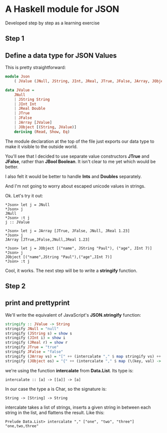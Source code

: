 # A Haskell module for JSON

Developed step by step as a learning exercise

## Step 1
## Define a data type for JSON Values

This is pretty straightforward:

```haskell
module Json
    ( JValue (JNull, JString, JInt, JReal, JTrue, JFalse, JArray, JObject) ) where

data JValue =
    JNull 
    | JString String
    | JInt Int
    | JReal Double
    | JTrue
    | JFalse
    | JArray [JValue]
    | JObject [(String, JValue)]
    deriving (Read, Show, Eq)
```
The module declaration at the top of the file just exports our data type to make it visible to the outside world.

You'll see that I decided to use separate value constructors **JTrue** and **JFalse**, rather than **JBool Boolean**. It isn't clear to me yet which would be better.

I also felt it would be better to handle **Ints** and **Doubles** separately.

And I'm not going to worry about escaped unicode values in strings.

Ok. Let's try it out:

```shell
*Json> let j = JNull
*Json> j
JNull
*Json> :t j
j :: JValue

*Json> let j = JArray [JTrue, JFalse, JNull, JReal 1.23]
*Json> j
JArray [JTrue,JFalse,JNull,JReal 1.23]

*Json> let j = JObject [("name", JString "Paul"), ("age", JInt 7)]
*Json> j
JObject [("name",JString "Paul"),("age",JInt 7)]
*Json> :t j
```

Cool, it works. The next step will be to write a **stringify** function.

## Step 2
## print and prettyprint

We'll write the equivalent of JavaScript's **JSON.stringify** function:

```haskell
stringify :: JValue -> String
stringify JNull = "null"
stringify (JString s) = show s
stringify (JInt i) = show i
stringify (JReal r) = show r
stringify JTrue = "true"
stringify JFalse = "false"
stringify (JArray vs) = "[" ++ (intercalate "," $ map stringify vs) ++ "]"
stringify (JObject os) = "{" ++ (intercalate "," $ map (\(key, val) -> show key ++ ":" ++ stringify val) os) ++ "}"
```

we're using the function **intercalate** from **Data.List**. Its type is:

```shell
intercalate :: [a] -> [[a]] -> [a]
```
In our case the type a is Char, so the signature is:

```shell
String -> [String] -> String
```
intercalate takes a list of strings, inserts a given string in between each string in the list, and flattens the result. Like this:

```shell
Prelude Data.List> intercalate "," ["one", "two", "three"]
"one,two,three"
```


